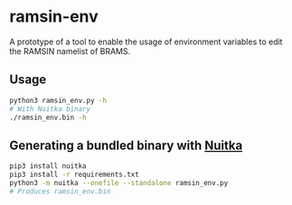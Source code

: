 # ramsin-env
A prototype of a tool to enable the usage of environment variables to edit the RAMSIN namelist of BRAMS.

## Usage
```bash
python3 ramsin_env.py -h
# With Nuitka binary
./ramsin_env.bin -h
```

## Generating a bundled binary with [Nuitka](https://nuitka.net/doc/user-manual.html)

```bash
pip3 install nuitka
pip3 install -r requirements.txt
python3 -m nuitka --onefile --standalone ramsin_env.py
# Produces ramsin_env.bin
```